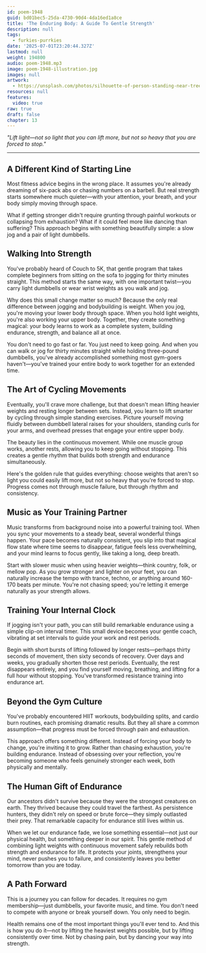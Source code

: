 ```yaml
---
id: poem-1948
guid: bd01bec5-25da-4730-90d4-4da16ed1a8ce
title: 'The Enduring Body: A Guide To Gentle Strength'
description: null
tags:
  - furkies-purrkies
date: '2025-07-01T23:20:44.327Z'
lastmod: null
weight: 194800
audio: poem-1948.mp3
image: poem-1948-illustration.jpg
images: null
artwork:
  - https://unsplash.com/photos/silhouette-of-person-standing-near-trees-lRKM2STBj14
resources: null
features:
  video: true
raw: true
draft: false
chapter: 13
---
```


*"Lift light—not so light that you can lift more, but not so heavy that you are forced to stop."*

---

## A Different Kind of Starting Line

Most fitness advice begins in the wrong place. It assumes you're already dreaming of six-pack abs or chasing numbers on a barbell. But real strength starts somewhere much quieter—with your attention, your breath, and your body simply moving through space.

What if getting stronger didn't require grunting through painful workouts or collapsing from exhaustion? What if it could feel more like dancing than suffering? This approach begins with something beautifully simple: a slow jog and a pair of light dumbbells.

## Walking Into Strength

You've probably heard of Couch to 5K, that gentle program that takes complete beginners from sitting on the sofa to jogging for thirty minutes straight. This method starts the same way, with one important twist—you carry light dumbbells or wear wrist weights as you walk and jog.

Why does this small change matter so much? Because the only real difference between jogging and bodybuilding is weight. When you jog, you're moving your lower body through space. When you hold light weights, you're also working your upper body. Together, they create something magical: your body learns to work as a complete system, building endurance, strength, and balance all at once.

You don't need to go fast or far. You just need to keep going. And when you can walk or jog for thirty minutes straight while holding three-pound dumbbells, you've already accomplished something most gym-goers haven't—you've trained your entire body to work together for an extended time.

## The Art of Cycling Movements

Eventually, you'll crave more challenge, but that doesn't mean lifting heavier weights and resting longer between sets. Instead, you learn to lift smarter by cycling through simple standing exercises. Picture yourself moving fluidly between dumbbell lateral raises for your shoulders, standing curls for your arms, and overhead presses that engage your entire upper body.

The beauty lies in the continuous movement. While one muscle group works, another rests, allowing you to keep going without stopping. This creates a gentle rhythm that builds both strength and endurance simultaneously.

Here's the golden rule that guides everything: choose weights that aren't so light you could easily lift more, but not so heavy that you're forced to stop. Progress comes not through muscle failure, but through rhythm and consistency.

## Music as Your Training Partner

Music transforms from background noise into a powerful training tool. When you sync your movements to a steady beat, several wonderful things happen. Your pace becomes naturally consistent, you slip into that magical flow state where time seems to disappear, fatigue feels less overwhelming, and your mind learns to focus gently, like taking a long, deep breath.

Start with slower music when using heavier weights—think country, folk, or mellow pop. As you grow stronger and lighter on your feet, you can naturally increase the tempo with trance, techno, or anything around 160-170 beats per minute. You're not chasing speed; you're letting it emerge naturally as your strength allows.

## Training Your Internal Clock

If jogging isn't your path, you can still build remarkable endurance using a simple clip-on interval timer. This small device becomes your gentle coach, vibrating at set intervals to guide your work and rest periods.

Begin with short bursts of lifting followed by longer rests—perhaps thirty seconds of movement, then sixty seconds of recovery. Over days and weeks, you gradually shorten those rest periods. Eventually, the rest disappears entirely, and you find yourself moving, breathing, and lifting for a full hour without stopping. You've transformed resistance training into endurance art.

## Beyond the Gym Culture

You've probably encountered HIIT workouts, bodybuilding splits, and cardio burn routines, each promising dramatic results. But they all share a common assumption—that progress must be forced through pain and exhaustion.

This approach offers something different. Instead of forcing your body to change, you're inviting it to grow. Rather than chasing exhaustion, you're building endurance. Instead of obsessing over your reflection, you're becoming someone who feels genuinely stronger each week, both physically and mentally.

## The Human Gift of Endurance

Our ancestors didn't survive because they were the strongest creatures on earth. They thrived because they could travel the farthest. As persistence hunters, they didn't rely on speed or brute force—they simply outlasted their prey. That remarkable capacity for endurance still lives within us.

When we let our endurance fade, we lose something essential—not just our physical health, but something deeper in our spirit. This gentle method of combining light weights with continuous movement safely rebuilds both strength and endurance for life. It protects your joints, strengthens your mind, never pushes you to failure, and consistently leaves you better tomorrow than you are today.

## A Path Forward

This is a journey you can follow for decades. It requires no gym membership—just dumbbells, your favorite music, and time. You don't need to compete with anyone or break yourself down. You only need to begin.

Health remains one of the most important things you'll ever tend to. And this is how you do it—not by lifting the heaviest weights possible, but by lifting consistently over time. Not by chasing pain, but by dancing your way into strength.
